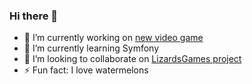 ### Hi there 👋

- 🔭 I’m currently working on [new video game](https://lizards.games/chameleon "Chameleon")
- 🌱 I’m currently learning Symfony
- 👯 I’m looking to collaborate on [LizardsGames project](https://lizards.games "LizardsGames")
- ⚡ Fun fact: I love watermelons

